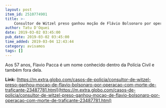 ```yaml
---
layout: post
item_id: 2510774901
title: >-
    Consultor de Witzel preso ganhou moção de Flávio Bolsonaro por operação com morte de traficante
author: Tatu D'Oquei
date: 2019-03-02 03:45:00
pub_date: 2019-03-02 03:45:00
time_added: 2019-03-04 12:43:44
category: avisamos
tags: []
---
```


Aos 57 anos, Flavio Pacca é um nome conhecido dentro da Polícia Civil e também fora dela.

**Link:** [https://m.extra.globo.com/casos-de-policia/consultor-de-witzel-preso-ganhou-mocao-de-flavio-bolsonaro-por-operacao-com-morte-de-traficante-23487781.html](https://m.extra.globo.com/casos-de-policia/consultor-de-witzel-preso-ganhou-mocao-de-flavio-bolsonaro-por-operacao-com-morte-de-traficante-23487781.html)

